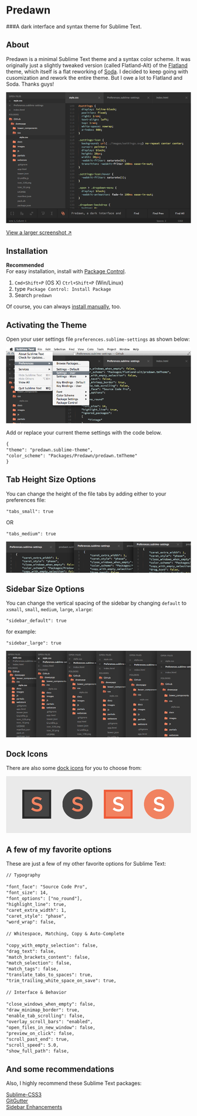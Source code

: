 # Predawn
###A dark interface and syntax theme for Sublime Text.

## About

Predawn is a minimal Sublime Text theme and a syntax color scheme. It was originally just a slightly tweaked version (called Flatland-Alt) of the [Flatland](https://github.com/thinkpixellab/flatland) theme, which itself is a flat reworking of [Soda](https://github.com/buymeasoda/soda-theme/). I decided to keep going with cusomization and rework the entire theme. But I owe a lot to Flatland and Soda. Thanks guys!

![image](screenshots/screenshot.png)

[View a larger screenshot ↗︎](https://raw.github.com/jamiewilson/predawn/master/screenshots/screenshot-large.png)

## Installation

**Recommended**  
For easy installation, install with [Package Control](https://sublime.wbond.net/docs).

1. `Cmd+Shift+P` (OS X) `Ctrl+Shift+P` (Win/Linux)
2. type `Package Control: Install Package`
3. Search `predawn`

Of course, you can always [install manually](https://github.com/jamiewilson/predawn/archive/master.zip), too.

## Activating the Theme

Open your user settings file `preferences.sublime-settings` as shown below:

![image](screenshots/activate.png)

Add or replace your current theme settings with the code below.

	{
	"theme": "predawn.sublime-theme",
	"color_scheme": "Packages/Predawn/predawn.tmTheme"
	}

## Tab Height Size Options

You can change the height of the file tabs by adding either to your preferences file:


	"tabs_small": true
	
OR

	"tabs_medium": true


![image](screenshots/tabs.png)

## Sidebar Size Options

You can change the vertical spacing of the sidebar by changing `default` to `xsmall`, `small`, `medium`, `large`, `xlarge`:


	"sidebar_default": true

for example:

	"sidebar_large": true


![image](screenshots/sidebar.png)

## Dock Icons
There are also some [dock icons](/icons) for you to choose from:

![image](screenshots/icons.png)


## A few of my favorite options
These are just a few of my other favorite options for Sublime Text:

	// Typography

	"font_face": "Source Code Pro",
	"font_size": 14,
	"font_options": ["no_round"],
	"highlight_line": true,
	"caret_extra_width": 1,
	"caret_style": "phase",
	"word_wrap": false,

	// Whitespace, Matching, Copy & Auto-Complete

	"copy_with_empty_selection": false,
	"drag_text": false,
	"match_brackets_content": false,
	"match_selection": false,
	"match_tags": false,
	"translate_tabs_to_spaces": true,
	"trim_trailing_white_space_on_save": true,

	// Interface & Behavior

	"close_windows_when_empty": false,
	"draw_minimap_border": true,
	"enable_tab_scrolling": false,
	"overlay_scroll_bars": "enabled",
	"open_files_in_new_window": false,
	"preview_on_click": false,
	"scroll_past_end": true,
	"scroll_speed": 5.0,
	"show_full_path": false,

## And some recommendations

Also, I highly recommend these Sublime Text packages:

[Sublime-CSS3](https://github.com/i-akhmadullin/Sublime-CSS3)  
[GitGutter](https://github.com/jisaacks/GitGutter)  
[Sidebar Enhancements](https://github.com/titoBouzout/SideBarEnhancements)  
